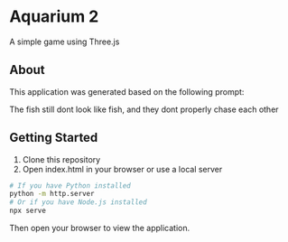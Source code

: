 # Aquarium 2

A simple game using Three.js

## About

This application was generated based on the following prompt:

The fish still dont look like fish, and they dont properly chase each other

## Getting Started

1. Clone this repository
2. Open index.html in your browser or use a local server

```bash
# If you have Python installed
python -m http.server
# Or if you have Node.js installed
npx serve
```

Then open your browser to view the application.
